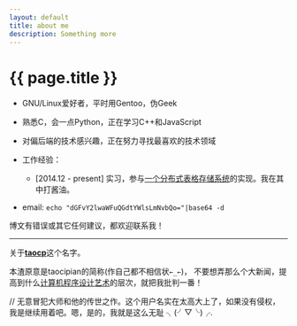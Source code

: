 ```yaml
---
layout: default
title: about me
description: Something more
---
```


{{ page.title }}
================

* GNU/Linux爱好者，平时用Gentoo，伪Geek

* 熟悉C，会一点Python，正在学习C++和JavaScript

* 对偏后端的技术感兴趣，正在努力寻找最喜欢的技术领域

* 工作经验：
  - [2014.12 - present] 实习，参与[一个分布式表格存储系统](https://github.com/BaiduPS/tera)的实现。我在其中打酱油。

* email: `echo "dGFvY2lwaWFuQGdtYWlsLmNvbQo="|base64 -d`

博文有错误或其它任何建议，都欢迎联系我！

---

关于[**taocp**](https://www.google.com/#q=taocp)这个名字。

本渣原意是taocipian的简称(作自己都不相信状`←_←`)，
不要想弄那么个大新闻，提高到什么[计算机程序设计艺术](https://www.google.com/#q=taocp)的层次，就把我批判一番！

// 无意冒犯大师和他的传世之作。这个用户名实在太高大上了，如果没有侵权，我是继续用着吧。嗯，是的，我就是这么无耻 ╮(╯▽╰)╭.
